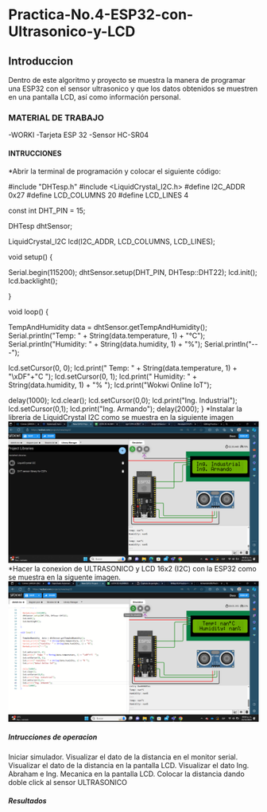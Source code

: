 # Practica-No.4-ESP32-con-Ultrasonico-y-LCD
## Introduccion
Dentro de este algoritmo y proyecto se muestra la manera de programar una ESP32 con el sensor ultrasonico y que los datos obtenidos se muestren en una pantalla LCD, así como información personal.
### MATERIAL DE TRABAJO 
-WORKI 
-Tarjeta ESP 32
-Sensor HC-SR04
#### INTRUCCIONES
*Abrir la terminal de programación y colocar el siguiente código:

#include "DHTesp.h"
#include <LiquidCrystal_I2C.h>
#define I2C_ADDR    0x27
#define LCD_COLUMNS 20
#define LCD_LINES   4

const int DHT_PIN = 15;

DHTesp dhtSensor;

LiquidCrystal_I2C lcd(I2C_ADDR, LCD_COLUMNS, LCD_LINES);

void setup() {

  Serial.begin(115200);
  dhtSensor.setup(DHT_PIN, DHTesp::DHT22);
  lcd.init();
  lcd.backlight();

}

void loop() {

  TempAndHumidity  data = dhtSensor.getTempAndHumidity();
  Serial.println("Temp: " + String(data.temperature, 1) + "°C");
  Serial.println("Humidity: " + String(data.humidity, 1) + "%");
  Serial.println("---");
  
  lcd.setCursor(0, 0);
  lcd.print("  Temp: " + String(data.temperature, 1) + "\xDF"+"C  ");
  lcd.setCursor(0, 1);
  lcd.print(" Humidity: " + String(data.humidity, 1) + "% ");
  lcd.print("Wokwi Online IoT");

  delay(1000);
  lcd.clear(); 
  lcd.setCursor(0,0);
  lcd.print("Ing. Industrial");
  lcd.setCursor(0,1);
  lcd.print("Ing. Armando");
  delay(2000);
}
*Instalar la libreria de LiquidCrystal I2C como se muestra en la siguiente imagen
![](https://github.com/ArmandoGl98/Practica-No.4-ESP32-con-Ultrasonico-y-LCD/blob/main/Captura%20de%20pantalla%202023-12-21%20211827.png)
*Hacer la conexion de ULTRASONICO y LCD 16x2 (I2C) con la ESP32 como se muestra en la siguente imagen.
![](https://github.com/ArmandoGl98/Practica-No.4-ESP32-con-Ultrasonico-y-LCD/blob/main/Captura%20de%20pantalla%202023-12-21%20210056.png)
##### Intrucciones de operacion
Iniciar simulador.
Visualizar el dato de la distancia en el monitor serial.
Visualizar el dato de la distancia en la pantalla LCD.
Visualizar el dato Ing. Abraham e Ing. Mecanica en la pantalla LCD.
Colocar la distancia dando doble click al sensor ULTRASONICO
##### Resultados
